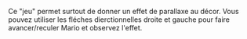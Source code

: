 Ce "jeu" permet surtout de donner un effet de parallaxe au décor.
Vous pouvez utiliser les fléches dierctionnelles droite et gauche pour faire avancer/reculer Mario et observez l'effet.

